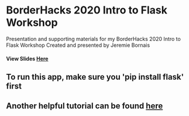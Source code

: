 # BorderHacks 2020 Intro to Flask Workshop
Presentation and supporting materials for my BorderHacks 2020 Intro to Flask Workshop
Created and presented by Jeremie Bornais

#### View Slides [Here](https://docs.google.com/presentation/d/1jZTET3T5VZQlNugtnz1M5ggtMgseNeJx8KEe8Rrf5Ps/edit?usp=sharing)

## To run this app, make sure you 'pip install flask' first

## Another helpful tutorial can be found [here](https://www.youtube.com/watch?v=Z1RJmh_OqeA)